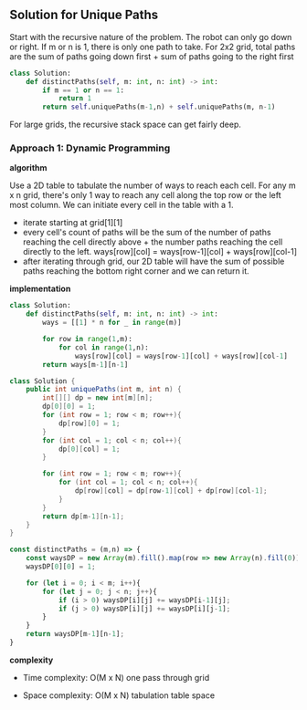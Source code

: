 ## Solution for Unique Paths

Start with the recursive nature of the problem. The robot can only go down or right. If m or n is 1, there is only one path to take. For 2x2 grid, total paths are the sum of paths going down first + sum of paths going to the right first

```python
class Solution:
    def distinctPaths(self, m: int, n: int) -> int:
        if m == 1 or n == 1:
            return 1
        return self.uniquePaths(m-1,n) + self.uniquePaths(m, n-1)
```

For large grids, the recursive stack space can get fairly deep.

### Approach 1: Dynamic Programming

**algorithm**

Use a 2D table to tabulate the number of ways to reach each cell. For any m x n grid, there's only 1 way to reach any cell along the top row or the left most column. We can initiate every cell in the table with a 1.
- iterate starting at grid[1][1]
- every cell's count of paths will be the sum of the number of paths reaching the cell directly above + the number paths reaching the cell directly to the left. ways[row][col] = ways[row-1][col] + ways[row][col-1]
- after iterating through grid, our 2D table will have the sum of possible paths reaching the bottom right corner and we can return it.

**implementation**

```python
class Solution:
    def distinctPaths(self, m: int, n: int) -> int:
        ways = [[1] * n for _ in range(m)]

        for row in range(1,m):
            for col in range(1,n):
                ways[row][col] = ways[row-1][col] + ways[row][col-1]
        return ways[m-1][n-1]
```

```java
class Solution {
    public int uniquePaths(int m, int n) {
        int[][] dp = new int[m][n];
        dp[0][0] = 1;
        for (int row = 1; row < m; row++){
            dp[row][0] = 1;
        }
        for (int col = 1; col < n; col++){
            dp[0][col] = 1;
        }

        for (int row = 1; row < m; row++){
            for (int col = 1; col < n; col++){
                dp[row][col] = dp[row-1][col] + dp[row][col-1];
            }
        }
        return dp[m-1][n-1];
    }
}
```

```javascript
const distinctPaths = (m,n) => {
    const waysDP = new Array(m).fill().map(row => new Array(n).fill(0));
    waysDP[0][0] = 1;

    for (let i = 0; i < m; i++){
        for (let j = 0; j < n; j++){
            if (i > 0) waysDP[i][j] += waysDP[i-1][j];
            if (j > 0) waysDP[i][j] += waysDP[i][j-1];
        }
    }
    return waysDP[m-1][n-1];
}
```

**complexity**

* Time complexity: O(M x N) one pass through grid

* Space complexity: O(M x N) tabulation table space
